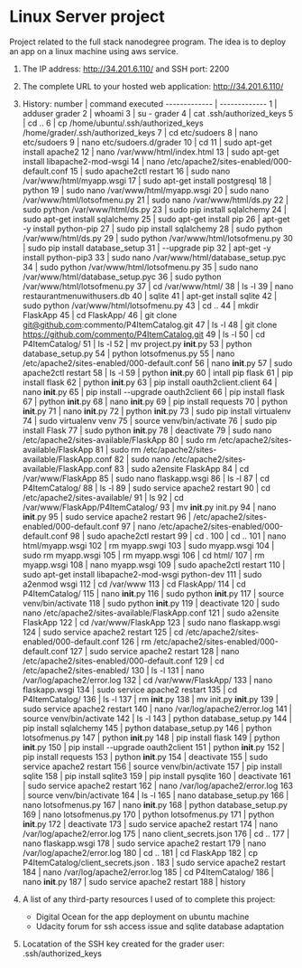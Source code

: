 # Linux Server project

Project related to the full stack nanodegree program.
The idea is to deploy an app on a linux machine using aws service.

1. The IP address: http://34.201.6.110/ and SSH port: 2200
2. The complete URL to your hosted web application: http://34.201.6.110/
3. History:
 number       | command executed
------------- | -------------
    1         | adduser grader
    2         | whoami
    3         | su - grader
    4         | cat .ssh/authorized_keys
    5         | cd ..
    6         | cp /home/ubuntu/.ssh/authorized_keys /home/grader/.ssh/authorized_keys
    7         | cd etc/sudoers
    8         | nano etc/sudoers
    9         | nano etc/sudoers.d/grader
   10         | cd
   11         | sudo apt-get install apache2
   12         | nano /var/www/html/index.html
   13         | sudo apt-get install libapache2-mod-wsgi
   14         | nano /etc/apache2/sites-enabled/000-default.conf
   15         | sudo apache2ctl restart
   16         | sudo nano /var/www/html/myapp.wsgi
   17         | sudo apt-get install postgresql
   18         | python
   19         | sudo nano /var/www/html/myapp.wsgi
   20         | sudo nano /var/www/html/lotsofmenu.py
   21         | sudo nano /var/www/html/ds.py
   22         | sudo python /var/www/html/ds.py
   23         | sudo pip install sqlalchemy
   24         | sudo apt-get install sqlalchemy
   25         | sudo apt-get install pip
   26         | apt-get -y install python-pip
   27         | sudo pip install sqlalchemy
   28         | sudo python /var/www/html/ds.py
   29         | sudo python /var/www/html/lotsofmenu.py
   30         | sudo pip install database_setup
   31         | --upgrade pip
   32         | apt-get -y install python-pip3
   33         | sudo nano /var/www/html/database_setup.pyc
   34         | sudo python /var/www/html/lotsofmenu.py
   35         | sudo nano /var/www/html/database_setup.pyc
   36         | sudo python /var/www/html/lotsofmenu.py
   37         | cd /var/www/html/
   38         | ls -l
   39         | nano restaurantmenuwithusers.db
   40         | sqlite
   41         | apt-get install sqlite
   42         | sudo python /var/www/html/lotsofmenu.py
   43         | cd ..
   44         | mkdir FlaskApp
   45         | cd FlaskApp/
   46         | git clone git@github.com:commento/P4ItemCatalog.git
   47         | ls -l
   48         | git clone https://github.com/commento/P4ItemCatalog.git
   49         | ls -l
   50         | cd P4ItemCatalog/
   51         | ls -l
   52         | mv project.py __init__.py
   53         | python database_setup.py
   54         | python lotsofmenus.py
   55         | nano /etc/apache2/sites-enabled/000-default.conf
   56         | nano __init__.py
   57         | sudo apache2ctl restart
   58         | ls -l
   59         | python __init__.py
   60         | intall pip flask
   61         | pip install flask
   62         | python __init__.py
   63         | pip install oauth2client.client
   64         | nano __init__.py
   65         | pip install --upgrade oauth2client
   66         | pip install flask
   67         | python __init__.py
   68         | nano __init__.py
   69         | pip install requests
   70         | python __init__.py
   71         | nano __init__.py
   72         | python __init__.py
   73         | sudo pip install virtualenv
   74         | sudo virtualenv venv
   75         | source venv/bin/activate
   76         | sudo pip install Flask
   77         | sudo python __init__.py
   78         | deactivate
   79         | sudo nano /etc/apache2/sites-available/FlaskApp
   80         | sudo rm /etc/apache2/sites-available/FlaskApp
   81         | sudo rm /etc/apache2/sites-available/FlaskApp.conf
   82         | sudo nano /etc/apache2/sites-available/FlaskApp.conf
   83         | sudo a2ensite FlaskApp
   84         | cd /var/www/FlaskApp
   85         | sudo nano flaskapp.wsgi
   86         | ls -l
   87         | cd P4ItemCatalog/
   88         | ls -l
   89         | sudo service apache2 restart
   90         | cd /etc/apache2/sites-available/
   91         | ls
   92         | cd /var/www/FlaskApp/P4ItemCatalog/
   93         | mv __init__.py init.py
   94         | nano __init__.py
   95         | sudo service apache2 restart
   96         | /etc/apache2/sites-enabled/000-default.conf
   97         | nano /etc/apache2/sites-enabled/000-default.conf
   98         | sudo apache2ctl restart
   99         | cd .
  100         | cd ..
  101         | nano html/myapp.wsgi
  102         | rm myapp.swgi
  103         | sudo myapp.wsgi
  104         | sudo rm myapp.wsgi
  105         | rm myapp.wsgi
  106         | cd html/
  107         | rm myapp.wsgi
  108         | nano myapp.wsgi
  109         | sudo apache2ctl restart
  110         | sudo apt-get install libapache2-mod-wsgi python-dev
  111         | sudo a2enmod wsgi
  112         | cd /var/www
  113         | cd FlaskApp/
  114         | cd P4ItemCatalog/
  115         | nano __init__.py
  116         | sudo python __init__.py
  117         | source venv/bin/activate
  118         | sudo python __init__.py
  119         | deactivate
  120         | sudo nano /etc/apache2/sites-available/FlaskApp.conf
  121         | sudo a2ensite FlaskApp
  122         | cd /var/www/FlaskApp
  123         | sudo nano flaskapp.wsgi
  124         | sudo service apache2 restart
  125         | cd /etc/apache2/sites-enabled/000-default.conf
  126         | rm /etc/apache2/sites-enabled/000-default.conf
  127         | sudo service apache2 restart
  128         | nano /etc/apache2/sites-enabled/000-default.conf
  129         | cd /etc/apache2/sites-enabled/
  130         | ls -l
  131         | nano /var/log/apache2/error.log
  132         | cd /var/www/FlaskApp/
  133         | nano flaskapp.wsgi
  134         | sudo service apache2 restart
  135         | cd P4ItemCatalog/
  136         | ls -l
  137         | rm __init__.py
  138         | mv init.py __init__.py
  139         | sudo service apache2 restart
  140         | nano /var/log/apache2/error.log
  141         | source venv/bin/activate
  142         | ls -l
  143         | python database_setup.py
  144         | pip install sqlalchemy
  145         | python database_setup.py
  146         | python lotsofmenus.py
  147         | python __init__.py
  148         | pip install flask
  149         | python __init__.py
  150         | pip install --upgrade oauth2client
  151         | python __init__.py
  152         | pip install requests
  153         | python __init__.py
  154         | deactivate
  155         | sudo service apache2 restart
  156         | source venv/bin/activate
  157         | pip install sqlite
  158         | pip install sqlite3
  159         | pip install pysqlite
  160         | deactivate
  161         | sudo service apache2 restart
  162         | nano /var/log/apache2/error.log
  163         | source venv/bin/activate
  164         | ls -l
  165         | nano database_setup.py
  166         | nano lotsofmenus.py
  167         | nano __init__.py
  168         | python database_setup.py
  169         | nano lotsofmenus.py
  170         | python lotsofmenus.py
  171         | python __init__.py
  172         | deactivate
  173         | sudo service apache2 restart
  174         | nano /var/log/apache2/error.log
  175         | nano client_secrets.json
  176         | cd ..
  177         | nano flaskapp.wsgi
  178         | sudo service apache2 restart
  179         | nano /var/log/apache2/error.log
  180         | cd ..
  181         | cd FlaskApp
  182         | cp P4ItemCatalog/client_secrets.json .
  183         | sudo service apache2 restart
  184         | nano /var/log/apache2/error.log
  185         | cd P4ItemCatalog/
  186         | nano __init__.py
  187         | sudo service apache2 restart
  188         | history

4. A list of any third-party resources I used of to complete this project:
	- Digital Ocean for the app deployment on ubuntu machine
	- Udacity forum for ssh access issue and sqlite database adaptation
5. Locatation of the SSH key created for the grader user: .ssh/authorized_keys
